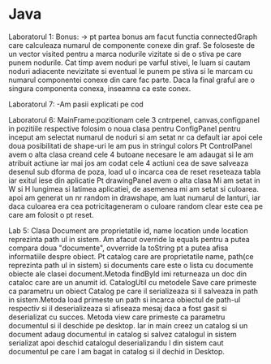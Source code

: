 # Java

Laboratorul 1:
Bonus:
-> pt partea bonus am facut functia connectedGraph care calculeaza numarul de componente conexe din graf. 
Se foloseste de un vector visited pentru a marca nodurile vizitate si de o stiva pe care punem nodurile. 
Cat timp avem noduri pe varful stivei, le luam si cautam noduri adiacente nevizitate si eventual le punem pe stiva 
si le marcam cu numarul componentei conexe din care fac parte. Daca la final graful are o singura componenta conexa, 
inseamna ca este conex.

Laboratorul 7:
-Am pasii explicati pe cod

Laboratorul 6:
MainFrame:pozitionam cele 3 cntrpenel, canvas,configpanel in pozitiile respective
folosim o noua clasa pentru ConfigPanel
pentru inceput am selectat numarul de noduri si am setat nr ca default iar apoi cele doua posibilitati de shape-uri le am pus in stringul colors
Pt ControlPanel avem o alta clasa creand cele 4 butoane necesare le am adaugat si le am atribuit actiune iar mai jos am codat cele 4 actiuni
cea de save salveaza desenul sub dforma de poza, load ul o incarca cea de reset reseteaza tabla iar exitul iese din aplicatie
Pt drawingPanel avem o alta clasa
Mi am setat in W si H lungimea si latimea aplicatiei, de asemenea mi am setat si culoarea.
apoi am generat un nr random in drawshape, am luat numarul de lanturi, iar daca culoarea era cea potricitageneram o culoare random
clear este cea pe care am folosit o pt reset.


Lab 5:
Clasa Document are proprietatile id, name location unde location reprezinta path ul in sistem. Am afacut override la equals pentru a putea compara doua "documente", ovverride la toString pt a putea afisa informatiile despre obiect.
Pt catalog care are proprietatile name, path(ce reprezinta path ul in sistem) si documents care este o lista cu documente obiecte ale clasei document.Metoda findByld imi returneaza un doc din cataloc care are un anumit id.
CatalogUtil cu metodele Save care primeste ca parametru un obiect Catalog pe care il serializeaza si il salveaza in path in sistem.Metoda load primeste un path si incarca obiectul de path-ul respectiv si il deserializeaza si afiseaza mesaj daca a fost gasit si deserializat cu succes. Metoda view care primeste ca parametru documentul si il deschide pe desktop. Iar in main creez un catalog si un document adaug documentul in catalog si salvez catalogul in sistem serializat apoi deschid catalogul deserializandu l din sistem caut documentul pe care l am bagat in catalog si il dechid in Desktop.




